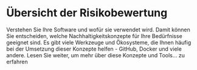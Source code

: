 # Übersicht der Risikobewertung

Verstehen Sie Ihre Software und wofür sie verwendet wird. Damit können Sie entscheiden, welche Nachhaltigkeitskonzepte für Ihre Bedürfnisse geeignet sind. Es gibt viele Werkzeuge und Ökosysteme, die Ihnen häufig bei der Umsetzung dieser Konzepte helfen - GitHub, Docker und viele andere. Lesen Sie weiter, um mehr über diese Konzepte und Tools… zu erfahren
